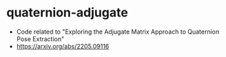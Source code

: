 # quaternion-adjugate

* Code related to "Exploring the Adjugate Matrix Approach to Quaternion Pose Extraction"
* https://arxiv.org/abs/2205.09116
